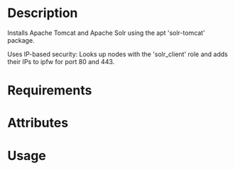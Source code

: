 Description
===========
Installs Apache Tomcat and Apache Solr using the apt 'solr-tomcat' package.

Uses IP-based security: Looks up nodes with the 'solr_client' role and adds their IPs to ipfw for port 80 and 443.

Requirements
============

Attributes
==========

Usage
=====


